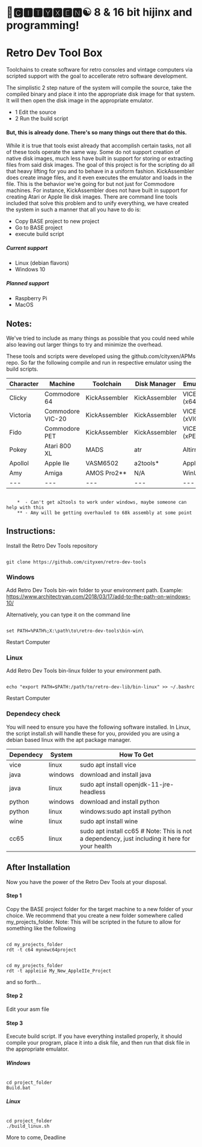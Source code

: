 # 🌆🅲🅸🆃🆈🆇🅴🅽☯️ 8 & 16 bit hijinx and programming!

# Retro Dev Tool Box

Toolchains to create software for retro consoles and vintage computers via scripted support with the goal to accellerate retro software development.

The simplistic 2 step nature of the system will compile the source, take the compiled binary and place it into the appropriate disk image for that system. It will then open the disk image in the appropriate emulator.

* 1 Edit the source
* 2 Run the build script

#### But, this is already done. There's so many things out there that do this.
While it is true that tools exist already that accomplish certain tasks, not all of these tools operate the same way. Some do not support creation of native disk images, much less have built in support for storing or extracting files from said disk images. The goal of this project is for the scripting do all that heavy lifting for you and to behave in a uniform fashion. KickAssembler does create image files, and it even executes the emulator and loads in the file. This is the behavior we're going for but not just for Commodore machines. For instance, KickAssembler does not have built in support for creating Atari or Apple IIe disk images. There are command line tools included that solve this problem and to unify everything, we have created the system in such a manner that all you have to do is:
* Copy BASE project to new project
* Go to BASE project
* execute build script

##### Current support
* Linux (debian flavors)
* Windows 10
##### Planned support
* Raspberry Pi
* MacOS

## Notes:

We've tried to include as many things as possible that you could need while also leaving out larger things to try and minimize the overhead.

These tools and scripts were developed using the  github.com/cityxen/APMs repo. So far the following compile and run in respective emulator using the build scripts.

|Character|Machine|Toolchain|Disk Manager|Emulator|
|---|---|---|---|---|
|Clicky|Commodore 64|KickAssembler|KickAssembler|VICE (x64)|
|Victoria|Commodore VIC-20|KickAssembler|KickAssembler|VICE (xVIC)|
|Fido|Commodore PET|KickAssembler|KickAssembler|VICE (xPET)|
|Pokey |      Atari 800 XL |       MADS   |     atr     |        Altirra64|
|Apollol  |   Apple IIe  |         VASM6502 |       a2tools* |       AppleWin|
| Amy    |     Amiga   |            AMOS Pro2**  |   N/A  |           WinUAE|
|---|---|---|---|---|

````

    *  - Can't get a2tools to work under windows, maybe someone can help with this
    ** - Amy will be getting overhauled to 68k assembly at some point

````

## Instructions:

Install the Retro Dev Tools repository

```

git clone https://github.com/cityxen/retro-dev-tools

```

### Windows

Add Retro Dev Tools bin-win folder to your environment path. Example: https://www.architectryan.com/2018/03/17/add-to-the-path-on-windows-10/

Alternatively, you can type it on the command line

```

set PATH=%PATH%;X:\path\to\retro-dev-tools\bin-win\

```

Restart Computer

### Linux

Add Retro Dev Tools bin-linux folder to your environment path.

```

echo "export PATH=$PATH:/path/to/retro-dev-lib/bin-linux" >> ~/.bashrc

```

Restart Computer

### Dependecy check

You will need to ensure you have the following software installed.
In Linux, the script install.sh will handle these for you, provided you are using a debian based linux with the apt package manager.

|Dependecy|System|How To Get|
|---|---|---|
|vice|linux|sudo apt install vice|
|java|windows|download and install java|
|java|linux|sudo apt install openjdk-11-jre-headless|
|python|windows|download and install python|
|python|linux|windows:sudo apt install python|
|wine|linux|sudo apt install wine|
|cc65|linux|sudo apt install cc65 # Note: This is not a dependency, just including it here for your health|

## After Installation

Now you have the power of the Retro Dev Tools at your disposal.

#### Step 1
Copy the BASE project folder for the target machine to a new folder of your choice. We recommend that you create a new folder somewhere called my_projects_folder. Note: This will be scripted in the future to allow for something like the following

```

cd my_projects_folder
rdt -t c64 mynewc64project

```

```

cd my_projects_folder
rdt -t appleiie My_New_AppleIIe_Project

```

and so forth...

#### Step 2
Edit your asm file
    
#### Step 3
Execute build script. If you have everything installed properly, it should compile your program, place it into a disk file, and then run that disk file in the appropriate emulator.

##### Windows

```

cd project_folder
Build.bat

```

##### Linux

```

cd project_folder
./build_linux.sh

```



More to come,
Deadline
